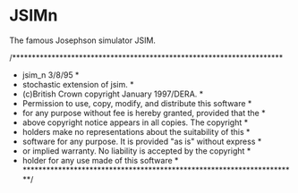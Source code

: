 # JSIMn
The famous Josephson simulator JSIM.

/*********************************************************************
* jsim_n 3/8/95	                                                     *
* stochastic extension of jsim.                                      *
*  (c)British Crown copyright January 1997/DERA.                     *
*  Permission to use, copy, modify, and distribute this software     *
*  for any purpose without fee is hereby granted, provided that the  *
*  above copyright notice appears in all copies. The copyright       *
*  holders make no representations about the suitability of this     *
*  software for any purpose. It is provided "as is" without express  *
*  or implied warranty. No liability is accepted by the copyright    *
*  holder for any use made of this software                          *
**********************************************************************/

